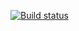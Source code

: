[![Build status](https://ci.appveyor.com/api/projects/status/7b00x995gm96hvii?svg=true)](https://ci.appveyor.com/project/KseniiaVv/test-interface)